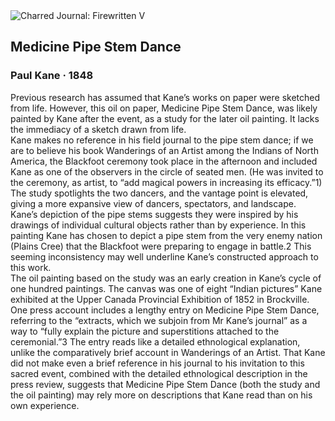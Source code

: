 <div class="artwork-of-the-day">
  <div class="container">
    <div class="img-wrapper">
      <img
        src="https://uploads1.wikiart.org/images/paul-kane/medicine-pipe-stem-dance-1848.jpg!Large.jpg"
        alt="Charred Journal: Firewritten V" />
    </div>
    <div class="artwork-detail">
      <div class="artwork-origin"> 
        <h2 class="artwork-name">Medicine Pipe Stem Dance</h2>
        <h3 class="artist">
          Paul Kane
                    ·  1848
        </h3>
      </div>
      <p class="description">
        <span class="artwork-description-text ng-binding" ng-bind-html="viewModel.ArtworkOfTheDay.Description | unsafe">Previous research has assumed that Kane’s works on paper were sketched from life. However, this oil on paper, Medicine Pipe Stem Dance, was likely painted by Kane after the event, as a study for the later oil painting. It lacks the immediacy of a sketch drawn from life. 
<br>          Kane makes no reference in his field journal to the pipe stem dance; if we are to believe his book Wanderings of an Artist among the Indians of North America, the Blackfoot ceremony took place in the afternoon and included Kane as one of the observers in the circle of seated men. (He was invited to the ceremony, as artist, to “add magical powers in increasing its efficacy.”1) The study spotlights the two dancers, and the vantage point is elevated, giving a more expansive view of dancers, spectators, and landscape. Kane’s depiction of the pipe stems suggests they were inspired by his drawings of individual cultural objects rather than by experience. In this painting Kane has chosen to depict a pipe stem from the very enemy nation (Plains Cree) that the Blackfoot were preparing to engage in battle.2  This seeming inconsistency may well underline Kane’s constructed approach to this work.
<br>          The oil painting based on the study was an early creation in Kane’s cycle of one hundred paintings. The canvas was one of eight “Indian pictures” Kane exhibited at the Upper Canada Provincial Exhibition of 1852 in Brockville. One press account includes a lengthy entry on Medicine Pipe Stem Dance, referring to the “extracts, which we subjoin from Mr Kane’s journal” as a way to “fully explain the picture and superstitions attached to the ceremonial.”3  The entry reads like a detailed ethnological explanation, unlike the comparatively brief account in Wanderings of an Artist. That Kane did not make even a brief reference in his journal to his invitation to this sacred event, combined with the detailed ethnological description in the press review, suggests that Medicine Pipe Stem Dance (both the study and the oil painting) may rely more on descriptions that Kane read than on his own experience.</span>
                        <div class="text-shadow-container" ng-show="showShadow" style=""></div>
      </p>
    </div>
  </div>

</div>
